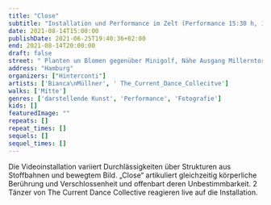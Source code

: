 ```yaml
---
title: "Close"
subtitle: "Installation und Performance im Zelt (Performance 15:30 h, 16:10 h, 16:50 h, 17:30 h)"
date: 2021-08-14T15:00:00
publishDate: 2021-06-25T19:40:36+02:00
end: 2021-08-14T20:00:00
draft: false
street: " Planten un Blomen gegenüber Minigolf, Nähe Ausgang Millerntor/St.Pauli"
address: "Hamburg"
organizers: ["Hinterconti"]
artists: ['Bianca\nMüllner', ' The_Current_Dance_Collecitve']
walks: ['Mitte']
genres: ['darstellende Kunst', 'Performance', 'Fotografie']
kids: []
featuredImage: ""
repeats: []
repeat_times: []
sequels: []
sequel_times: []
---
```


Die Videoinstallation variiert Durchlässigkeiten über Strukturen aus Stoffbahnen und bewegtem Bild. „Close“ artikuliert gleichzeitig körperliche Berührung und Verschlossenheit und offenbart deren Unbestimmbarkeit. 2 Tänzer von The Current Dance Collective reagieren live auf die Installation.